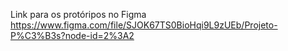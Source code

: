 Link para os protóripos no Figma
https://www.figma.com/file/SJOK67TS0BioHqi9L9zUEb/Projeto-P%C3%B3s?node-id=2%3A2
